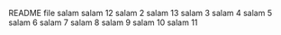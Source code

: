 README file
salam   salam 12
salam 2 salam 13
salam 3
salam 4
salam 5
salam 6
salam 7
salam 8
salam 9
salam 10
salam 11
